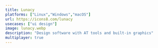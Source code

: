 ```yaml
---
title: Lunacy
platforms: ["Linux","Windows","macOS"]
url: https://icons8.com/lunacy
usecases: ["ui design"]
image: lunacy.webp
description: "Design software with AT tools and built-in graphics"
multiplayer: true
---
```

